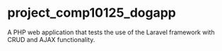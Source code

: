 # project_comp10125_dogapp
A PHP web application that tests the use of the Laravel framework with CRUD and AJAX functionality.
